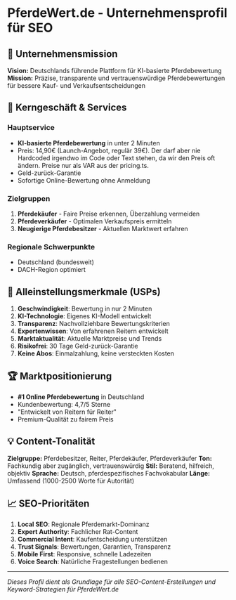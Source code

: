 # PferdeWert.de - Unternehmensprofil für SEO

## 🎯 Unternehmensmission

**Vision:** Deutschlands führende Plattform für KI-basierte Pferdebewertung
**Mission:** Präzise, transparente und vertrauenswürdige Pferdebewertungen für bessere Kauf- und Verkaufsentscheidungen

## 🏢 Kerngeschäft & Services

### Hauptservice
- **KI-basierte Pferdebewertung** in unter 2 Minuten
- Preis: 14,90€ (Launch-Angebot, regulär 39€). Der darf aber nie Hardcoded irgendwo im Code oder Text stehen, da wir den Preis oft ändern. Preise nur als VAR aus der pricing.ts.
- Geld-zurück-Garantie
- Sofortige Online-Bewertung ohne Anmeldung

### Zielgruppen
1. **Pferdekäufer** - Faire Preise erkennen, Überzahlung vermeiden
2. **Pferdeverkäufer** - Optimalen Verkaufspreis ermitteln
3. **Neugierige Pferdebesitzer** - Aktuellen Marktwert erfahren

### Regionale Schwerpunkte
- Deutschland (bundesweit)
- DACH-Region optimiert

## 🚀 Alleinstellungsmerkmale (USPs)

1. **Geschwindigkeit**: Bewertung in nur 2 Minuten
2. **KI-Technologie**: Eigenes KI-Modell entwickelt
3. **Transparenz**: Nachvollziehbare Bewertungskriterien
4. **Expertenwissen**: Von erfahrenen Reitern entwickelt
5. **Marktaktualität**: Aktuelle Marktpreise und Trends
6. **Risikofrei**: 30 Tage Geld-zurück-Garantie
7. **Keine Abos**: Einmalzahlung, keine versteckten Kosten

## 🏆 Marktpositionierung

- **#1 Online Pferdebewertung** in Deutschland
- Kundenbewertung: 4,7/5 Sterne
- "Entwickelt von Reitern für Reiter"
- Premium-Qualität zu fairem Preis

## 💡 Content-Tonalität

**Zielgruppe:** Pferdebesitzer, Reiter, Pferdekäufer, Pferdeverkäufer
**Ton:** Fachkundig aber zugänglich, vertrauenswürdig
**Stil:** Beratend, hilfreich, objektiv
**Sprache:** Deutsch, pferdespezifisches Fachvokabular
**Länge:** Umfassend (1000-2500 Worte für Autorität)

## 📈 SEO-Prioritäten

1. **Local SEO**: Regionale Pferdemarkt-Dominanz
2. **Expert Authority**: Fachlicher Rat-Content
3. **Commercial Intent**: Kaufentscheidung unterstützen
4. **Trust Signals**: Bewertungen, Garantien, Transparenz
5. **Mobile First**: Responsive, schnelle Ladezeiten
6. **Voice Search**: Natürliche Fragestellungen bedienen

---

*Dieses Profil dient als Grundlage für alle SEO-Content-Erstellungen und Keyword-Strategien für PferdeWert.de*